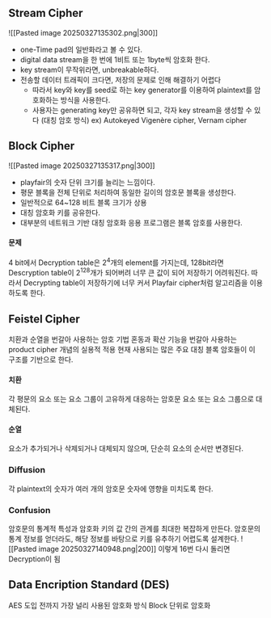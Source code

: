 ## Stream Cipher
![[Pasted image 20250327135302.png|300]]
- one-Time pad의 일반화라고 볼 수 있다.
- digital data stream을 한 번에 1비트 또는  1byte씩 암호화 한다.
- key stream이 무작위라면, unbreakable하다.
- 전송할 데이터 트래픽이 크다면, 저장의 문제로 인해 해결하기 어렵다
	- 따라서 key와 key를 seed로 하는 key generator를 이용하여 plaintext를 암호화하는 방식을 사용한다.
	- 사용자는 generating key만 공유하면 되고, 각자 key stream을 생성할 수 있다 (대칭 암호 방식)
ex) Autokeyed Vigenère cipher, Vernam cipher
## Block Cipher
![[Pasted image 20250327135317.png|300]]
- playfair의 숫자 단위 크기를 늘리는 느낌이다.
- 평문 블록을 전체 단위로 처리하여 동일한 길이의 암호문 블록을 생성한다.
- 일반적으로 64~128 비트 블록 크기가 상용
- 대칭 암호화 키를 공유한다.
- 대부분의 네트워크 기반 대칭 암호화 응용 프로그램은 블록 암호를 사용한다.
#### 문제
4 bit에서 Decryption table은 2<sup>4</sup>개의 element를 가지는데, 128bit라면 Descryption table이 2<sup>128</sup>개가 되어버려 너무 큰 값이 되어 저장하기 어려워진다.
따라서 Decrypting table이 저장하기에 너무 커서 Playfair cipher처럼 알고리즘을 이용하도록 한다.
## Feistel Cipher
치환과 순열을 번갈아 사용하는 암호 기법
혼동과 확산 기능을 번갈아 사용하는 product cipher 개념의 실용적 적용
현재 사용되는 많은 주요 대칭 블록 암호들이 이 구조를 기반으로 한다.
#### 치환
각 평문의 요소 또는 요소 그룹이 고유하게 대응하는 암호문 요소 또는 요소 그룹으로 대체된다.
#### 순열
요소가 추가되거나 삭제되거나 대체되지 않으며, 단순히 요소의 순서만 변경된다.
### Diffusion
각 plaintext의 숫자가 여러 개의 암호문 숫자에 영향을 미치도록 한다.
### Confusion
암호문의 통계적 특성과 암호화 키의 값 간의 관계를 최대한 복잡하게 만든다.
암호문의 통계 정보를 얻더라도, 해당 정보를 바탕으로 키를 유추하기 어렵도록 설계한다.
![[Pasted image 20250327140948.png|200]]
이렇게 16번 다시 돌리면 Decryption이 됨
## Data Encription Standard (DES)
AES 도입 전까지 가장 널리 사용된 암호화 방식
Block 단위로 암호화